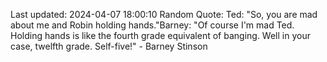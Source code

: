 Last updated: 2024-04-07 18:00:10
Random Quote: Ted: "So, you are mad about me and Robin holding hands."Barney: "Of course I'm mad Ted. Holding hands is like the fourth grade equivalent of banging. Well in your case, twelfth grade. Self-five!" - Barney Stinson